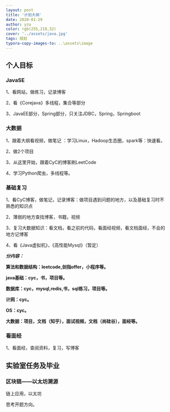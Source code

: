 ```yaml
---
layout: post
title: '计划大纲'
date: 2020-01-29
author: yza
color: rgb(255,210,32)
cover: '../assets/java.jpg'
tags: 规划
typora-copy-images-to: ..\assets\image
---
```


## 个人目标

### JavaSE

1、看网站，做练习，记录博客

2、看《Corejava》多线程，集合等部分

3、JavaEE部分，Spring部分，只关注JDBC，Spring，Springboot

### 大数据

1、跟着大纲看视频，做笔记 ：学习Linux，Hadoop生态圈，spark等：快速看。

2、做2个项目

3、从这里开始，跟着CyC的博客刷LeetCode

4、学习Python爬虫，多线程等。

### 基础复习

1、看CyC博客，做笔记，记录博客：做项目遇到问题的地方，以及基础复习时不熟悉的知识点

2、薄弱的地方查找博客，书籍，视频

3、复习大数据知识：看文档，看之前的代码，看面经视频，看文档面经，不会的地方记博客

4、看《Java虚拟机》，《高性能Mysql》（暂定）

***分内容：***

**算法和数据结构：leetcode,剑指offer，小程序等。**

**java基础：cyc，书，项目等。**

**数据库：cyc，mysql,redis,书，sql练习，项目等。**

**计网：cyc。**

**OS：cyc。**

**大数据：项目，文档（知乎），面试视频，文档（尚硅谷），面经等。**

### 看面经

1、看面经，查阅资料，复习，写博客



## 实验室任务及毕业

### 区块链——以太坊溯源

链上应用，以太坊

思考开题方向。

## 
